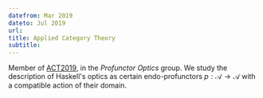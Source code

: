 ```yaml
---
datefrom: Mar 2019
dateto: Jul 2019
url: 
title: Applied Category Theory
subtitle:
---
```


Member of [ACT2019](www.appliedcategorytheory.org), in the _Profunctor Optics_ group. We study the description of Haskell's optics as certain endo-profunctors $p : \mathcal{A} \to \mathcal{A}$ with a compatible action of their domain.
